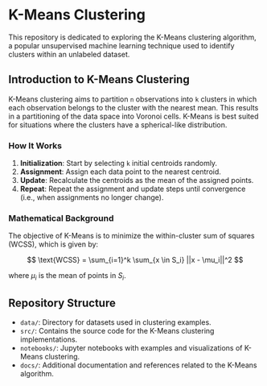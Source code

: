 # K-Means Clustering

This repository is dedicated to exploring the K-Means clustering algorithm, a popular unsupervised machine learning technique used to identify clusters within an unlabeled dataset. 

## Introduction to K-Means Clustering

K-Means clustering aims to partition `n` observations into `k` clusters in which each observation belongs to the cluster with the nearest mean. This results in a partitioning of the data space into Voronoi cells. K-Means is best suited for situations where the clusters have a spherical-like distribution.

### How It Works

1. **Initialization**: Start by selecting `k` initial centroids randomly.
2. **Assignment**: Assign each data point to the nearest centroid.
3. **Update**: Recalculate the centroids as the mean of the assigned points.
4. **Repeat**: Repeat the assignment and update steps until convergence (i.e., when assignments no longer change).

### Mathematical Background

The objective of K-Means is to minimize the within-cluster sum of squares (WCSS), which is given by:

$$
\text{WCSS} = \sum_{i=1}^k \sum_{x \in S_i} ||x - \mu_i||^2
$$

where $\mu_i$ is the mean of points in $S_i$.

## Repository Structure

- `data/`: Directory for datasets used in clustering examples.
- `src/`: Contains the source code for the K-Means clustering implementations.
- `notebooks/`: Jupyter notebooks with examples and visualizations of K-Means clustering.
- `docs/`: Additional documentation and references related to the K-Means algorithm.